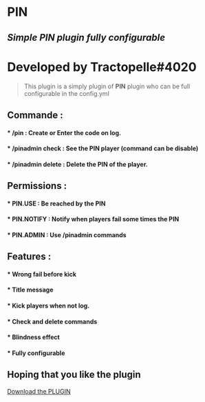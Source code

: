 # PIN
## _Simple PIN plugin fully configurable_

# Developed by Tractopelle#4020

> This plugin is a simply plugin of **PIN** plugin who can be full configurable in the config.yml

## Commande : 

#### * /pin <your-code> : Create or Enter the code on log.
#### * /pinadmin check <player> : See the PIN player (command can be disable)
#### * /pinadmin delete <player> : Delete the PIN of the player.

## Permissions : 

#### * PIN.USE : Be reached by the PIN
#### * PIN.NOTIFY : Notify when players fail some times the PIN
#### * PIN.ADMIN : Use /pinadmin commands

## Features : 

#### * Wrong fail before kick
#### * Title message 
#### * Kick players when not log.
#### * Check and delete commands
#### * Blindness effect
#### * Fully configurable

## Hoping that you like the plugin

<a id="raw-url" href="https://github.com/Tractoupelle/PIN/blob/master/PIN-0.0.2.jar?raw=true">Download the PLUGIN</a>
